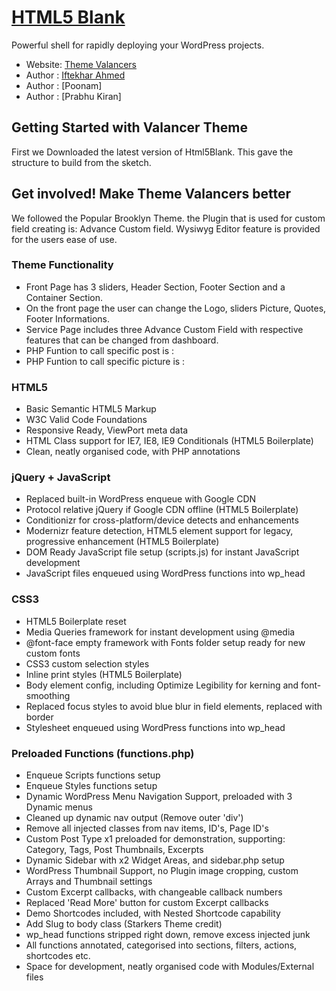 # [HTML5 Blank](http://html5blank.com)

Powerful shell for rapidly deploying your WordPress projects.

* Website: [Theme Valancers](http://theme.valancers.com)
* Author : [Iftekhar Ahmed](http://valancers.com)
* Author : [Poonam]
* Author : [Prabhu Kiran]


## Getting Started with Valancer Theme

First we Downloaded the latest version of Html5Blank. This gave the structure to build from the sketch.

## Get involved! Make Theme Valancers better

We followed the Popular Brooklyn Theme. the Plugin that is used for custom field creating is: Advance Custom field. Wysiwyg Editor feature is provided for the users ease of use.


### Theme Functionality
* Front Page has 3 sliders, Header Section, Footer Section and a Container Section.
* On the front page the user can change the Logo, sliders Picture, Quotes, Footer Informations.
* Service Page includes three Advance Custom Field with respective features that can be changed from dashboard.
* PHP Funtion to call specific post is : <?php the_field('post_id'); ?>
* PHP Funtion to call specific picture is : <?php the_field('pic_id'); ?>

### HTML5
* Basic Semantic HTML5 Markup
* W3C Valid Code Foundations
* Responsive Ready, ViewPort meta data
* HTML Class support for IE7, IE8, IE9 Conditionals (HTML5 Boilerplate)
* Clean, neatly organised code, with PHP annotations

### jQuery + JavaScript
* Replaced built-in WordPress enqueue with Google CDN
* Protocol relative jQuery if Google CDN offline (HTML5 Boilerplate)
* Conditionizr for cross-platform/device detects and enhancements
* Modernizr feature detection, HTML5 element support for legacy, progressive enhancement (HTML5 Boilerplate)
* DOM Ready JavaScript file setup (scripts.js) for instant JavaScript development
* JavaScript files enqueued using WordPress functions into wp_head

### CSS3
* HTML5 Boilerplate reset
* Media Queries framework for instant development using @media
* @font-face empty framework with Fonts folder setup ready for new custom fonts
* CSS3 custom selection styles
* Inline print styles (HTML5 Boilerplate)
* Body element config, including Optimize Legibility for kerning and font-smoothing
* Replaced focus styles to avoid blue blur in field elements, replaced with border
* Stylesheet enqueued using WordPress functions into wp_head

### Preloaded Functions (functions.php)
* Enqueue Scripts functions setup
* Enqueue Styles functions setup
* Dynamic WordPress Menu Navigation Support, preloaded with 3 Dynamic menus
* Cleaned up dynamic nav output (Remove outer 'div')
* Remove all injected classes from nav items, ID's, Page ID's
* Custom Post Type x1 preloaded for demonstration, supporting: Category, Tags, Post Thumbnails, Excerpts
* Dynamic Sidebar with x2 Widget Areas, and sidebar.php setup
* WordPress Thumbnail Support, no Plugin image cropping, custom Arrays and Thumbnail settings
* Custom Excerpt callbacks, with changeable callback numbers
* Replaced 'Read More' button for custom Excerpt callbacks
* Demo Shortcodes included, with Nested Shortcode capability
* Add Slug to body class (Starkers Theme credit)
* wp_head functions stripped right down, remove excess injected junk
* All functions annotated, categorised into sections, filters, actions, shortcodes etc.
* Space for development, neatly organised code with Modules/External files





